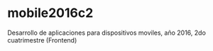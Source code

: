# mobile2016c2
Desarrollo de aplicaciones para dispositivos moviles, año 2016, 2do cuatrimestre (Frontend)
